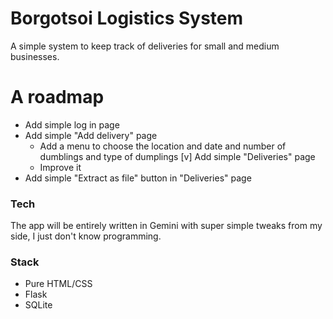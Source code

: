 # Borgotsoi Logistics System
A simple system to keep track of deliveries for small and medium businesses. 

# A roadmap

- Add simple log in page
- Add simple "Add delivery" page
  - Add a menu to choose the location and date and number of dumblings and type of dumplings
[v] Add simple "Deliveries" page
  - Improve it
- Add simple "Extract as file" button in "Deliveries" page 

### Tech

The app will be entirely written in Gemini with super simple tweaks from my side, I just don't know programming.

### Stack

- Pure HTML/CSS
- Flask
- SQLite
